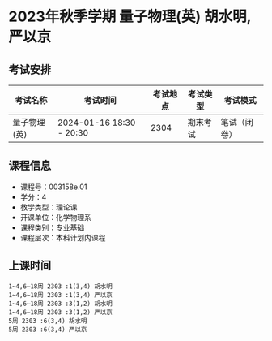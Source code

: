 # 2023年秋季学期 量子物理(英) 胡水明, 严以京




## 考试安排

| 考试名称 | 考试时间 | 考试地点 | 考试类型 | 考试模式 |
| -------- | -------- | -------- | -------- | -------- |
| 量子物理(英) | 2024-01-16 18:30 - 20:30 | 2304 | 期末考试 | 笔试（闭卷） |





## 课程信息

- 课程号：003158e.01
- 学分：4
- 教学类型：理论课
- 开课单位：化学物理系
- 课程类别：专业基础
- 课程层次：本科计划内课程

## 上课时间

```
1~4,6~18周 2303 :1(3,4) 胡水明
1~4,6~18周 2303 :1(3,4) 严以京
1~4,6~18周 2303 :3(1,2) 胡水明
1~4,6~18周 2303 :3(1,2) 严以京
5周 2303 :6(3,4) 胡水明
5周 2303 :6(3,4) 严以京
```

